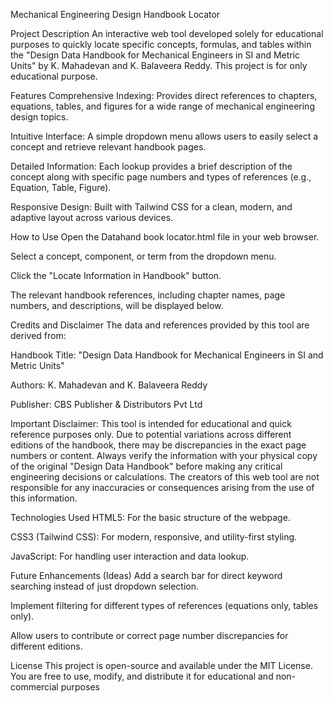 Mechanical Engineering Design Handbook Locator

Project Description
An interactive web tool developed solely for educational purposes to quickly locate specific concepts, formulas, and tables within the "Design Data Handbook for Mechanical Engineers in SI and Metric Units" by K. Mahadevan and K. Balaveera Reddy. This project is for only educational purpose.

Features
Comprehensive Indexing: Provides direct references to chapters, equations, tables, and figures for a wide range of mechanical engineering design topics.

Intuitive Interface: A simple dropdown menu allows users to easily select a concept and retrieve relevant handbook pages.

Detailed Information: Each lookup provides a brief description of the concept along with specific page numbers and types of references (e.g., Equation, Table, Figure).

Responsive Design: Built with Tailwind CSS for a clean, modern, and adaptive layout across various devices.

How to Use
Open the Datahand book locator.html file in your web browser.

Select a concept, component, or term from the dropdown menu.

Click the "Locate Information in Handbook" button.

The relevant handbook references, including chapter names, page numbers, and descriptions, will be displayed below.

Credits and Disclaimer
The data and references provided by this tool are derived from:

Handbook Title: "Design Data Handbook for Mechanical Engineers in SI and Metric Units"

Authors: K. Mahadevan and K. Balaveera Reddy

Publisher: CBS Publisher & Distributors Pvt Ltd

Important Disclaimer:
This tool is intended for educational and quick reference purposes only. Due to potential variations across different editions of the handbook, there may be discrepancies in the exact page numbers or content. Always verify the information with your physical copy of the original "Design Data Handbook" before making any critical engineering decisions or calculations. The creators of this web tool are not responsible for any inaccuracies or consequences arising from the use of this information.

Technologies Used
HTML5: For the basic structure of the webpage.

CSS3 (Tailwind CSS): For modern, responsive, and utility-first styling.

JavaScript: For handling user interaction and data lookup.

Future Enhancements (Ideas)
Add a search bar for direct keyword searching instead of just dropdown selection.

Implement filtering for different types of references (equations only, tables only).

Allow users to contribute or correct page number discrepancies for different editions.

License
This project is open-source and available under the MIT License. You are free to use, modify, and distribute it for educational and non-commercial purposes
